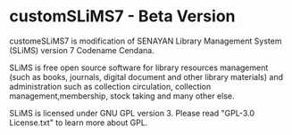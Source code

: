 customSLiMS7 - Beta Version
============

customeSLiMS7 is modification of SENAYAN Library Management System (SLiMS) version 7 Codename Cendana.

SLiMS is free open source software for library resources management (such as books, journals, digital document and other library materials) and administration such as collection circulation, collection management,membership, stock taking and many other else.

SLiMS is licensed under GNU GPL version 3. Please read "GPL-3.0 License.txt"
to learn more about GPL.
